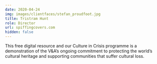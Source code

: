 ```yaml
---
date: 2020-04-24
img: images/clientfaces/stefan_proudfoot.jpg
title: Tristram Hunt
role: Director
url: spiffingcovers.com
hidden: false
---
```


This free digital resource and our Culture in Crisis programme is a demonstration of the V&A’s ongoing commitment to protecting the world’s cultural heritage and supporting communities that suffer cultural loss.
